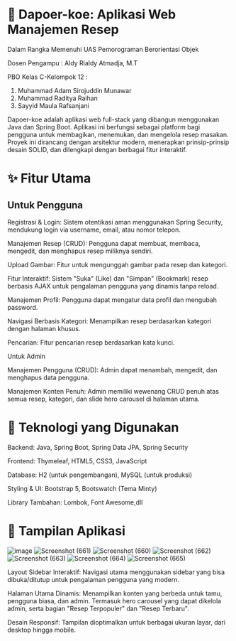 # 🍳 Dapoer-koe: Aplikasi Web Manajemen Resep

Dalam Rangka Memenuhi UAS Pemorograman Berorientasi Objek

Dosen Pengampu : Aldy Rialdy Atmadja, M.T

PBO Kelas C-Kelompok 12 :
1. Muhammad Adam Sirojuddin Munawar
2. Muhammad Raditya Raihan
3. Sayyid Maula Rafsanjani
   
Dapoer-koe adalah aplikasi web full-stack yang dibangun menggunakan Java dan Spring Boot. Aplikasi ini berfungsi sebagai platform bagi pengguna untuk membagikan, menemukan, dan mengelola resep masakan. Proyek ini dirancang dengan arsitektur modern, menerapkan prinsip-prinsip desain SOLID, dan dilengkapi dengan berbagai fitur interaktif.

# ✨ Fitur Utama
## Untuk Pengguna
Registrasi & Login: Sistem otentikasi aman menggunakan Spring Security, mendukung login via username, email, atau nomor telepon.

Manajemen Resep (CRUD): Pengguna dapat membuat, membaca, mengedit, dan menghapus resep miliknya sendiri.

Upload Gambar: Fitur untuk mengunggah gambar pada resep dan kategori.

Fitur Interaktif: Sistem "Suka" (Like) dan "Simpan" (Bookmark) resep berbasis AJAX untuk pengalaman pengguna yang dinamis tanpa reload.

Manajemen Profil: Pengguna dapat mengatur data profil dan mengubah password.

Navigasi Berbasis Kategori: Menampilkan resep berdasarkan kategori dengan halaman khusus.

Pencarian: Fitur pencarian resep berdasarkan kata kunci.

Untuk Admin

Manajemen Pengguna (CRUD): Admin dapat menambah, mengedit, dan menghapus data pengguna.

Manajemen Konten Penuh: Admin memiliki wewenang CRUD penuh atas semua resep, kategori, dan slide hero carousel di halaman utama.

# 🚀 Teknologi yang Digunakan
Backend: Java, Spring Boot, Spring Data JPA, Spring Security

Frontend: Thymeleaf, HTML5, CSS3, JavaScript

Database: H2 (untuk pengembangan), MySQL (untuk produksi)

Styling & UI: Bootstrap 5, Bootswatch (Tema Minty)

Library Tambahan: Lombok, Font Awesome,dll

# 🎨 Tampilan Aplikasi

![image](https://github.com/user-attachments/assets/f64b0d75-def2-4e69-a18b-4a149f9a7650)
![Screenshot (661)](https://github.com/user-attachments/assets/2168720f-87be-46af-b927-2f4e342ebbd4)
![Screenshot (660)](https://github.com/user-attachments/assets/6905405e-d1e2-436e-b5e5-5d2d98607e69)
![Screenshot (662)](https://github.com/user-attachments/assets/05d117a8-ae5b-42e3-a0f4-72e8f700eedf)
![Screenshot (663)](https://github.com/user-attachments/assets/8d3944fd-4a77-48e2-8039-5e0bc90292f7)
![Screenshot (664)](https://github.com/user-attachments/assets/20d8e387-3911-47b4-8ff2-26193b7453c0)
![Screenshot (665)](https://github.com/user-attachments/assets/2ea06f2c-81c0-442f-9cdd-9d9432dd9e1d)

Layout Sidebar Interaktif: Navigasi utama menggunakan sidebar yang bisa dibuka/ditutup untuk pengalaman pengguna yang modern.

Halaman Utama Dinamis: Menampilkan konten yang berbeda untuk tamu, pengguna biasa, dan admin. Termasuk hero carousel yang dapat dikelola admin, serta bagian "Resep Terpopuler" dan "Resep Terbaru".

Desain Responsif: Tampilan dioptimalkan untuk berbagai ukuran layar, dari desktop hingga mobile.
